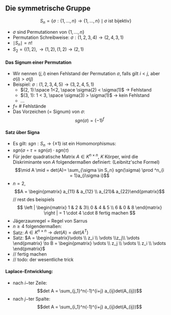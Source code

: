 ## Die symmetrische Gruppe
$$S_n =  \{\sigma:  \{ 1, ..., n \} \to \{1,...,n\} \mid \sigma \text{ ist bijektiv} \}$$
- $\sigma$ sind Permutationen von $\{1,...,n\}$
- Permutation Schreibweise: $\sigma: (1, 2, 3, 4) \to (2, 4, 3, 1)$
- $\mid S_n\mid = n!$ 
- $S_2 = \{(1, 2), \to (1, 2), (1,2) \to (2,1)$ 
#### Das Signum einer Permutation
- Wir nennen $(j, i)$ einen Fehlstand der Permutation $\sigma$, falls gilt $i < j$, aber $\sigma (i) > \sigma(j)$
- Beispiel: $\sigma: (1, 2, 3, 4, 5) \to (3, 2, 4, 5, 1)$ 
	- $(2, 1):\space 1<2, \space \sigma(2) < \sigma(1)$ -> Fehlstand
	- $(3, 1): 1 < 3, \space \sigma(3) > \sigma(1)$ -> kein Fehlstand
	- ...
- $f=$ # Fehlstände
- Das Vorzeichen (= Signum) von $\sigma:$
$$sgn(\sigma)=(-1)^f$$
#### Satz über Signa
- Es gilt: $sgn: S_n \to \{\pm 1\}$ ist ein Homomorphismus:
- $sgn(\sigma \circ \tau = sgn(\sigma) \cdot sgn(\tau)$ 
- Für jeder quadratische Matrix $A \in K^{n\times n}$, $K$ Körper, wird die Diskriminante von $A$ folgendermaßen definiert: (Leibnitz'sche Formel)
$$\mid A \mid = det(A)= \sum_{\sigma \in S_n} sgn(\sigma) \prod ^n_{i = 1}a_{i\sigma i}$$
- $n= 2$, 
$$A = \begin{pmatrix} a_{11} & a_{12} \\ a_{21}& a_{22}\end{pmatrix}$$ // rest des beispiels 
$$ 
\left |
\begin{matrix}
1 & 2 & 3\\
0 & 4 & 5 \\
6 & 0 & 8
\end{matrix}
\right | = 1 \cdot 4 \cdot 8 fertig machen
$$
- Jägerzaunregel = Regel von Sarrus
- $n \ge 4$ folgendermaßen:
- Satz: $A \in K ^{n \times n} \to det(A) = det(A^T)$ 
- Satz: $A = \begin{pmatrix}\vdots \\ z_i \\ \vdots \\z_j\\ \vdots \end{pmatrix} \to B = \begin{pmatrix} \vdots \\ z_j \\ \vdots \\ z_i \\ \vdots \end{pmatrix}$  
- // fertig machen
- // todo: der wesentliche trick
#### Laplace-Entwicklung:
- nach $i-$ter Zeile:
$$det A = \sum_{j_1}^n(-1)^{i+j} a_{ij}det(A_{ij})$$
- nach $j-$ter Spalte:
$$det A = \sum_{i_1}^n(-1)^{i+j} a_{ij}det(A_{ij})$$
